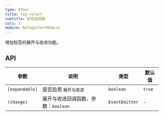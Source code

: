 ```yaml
---
type: Other
title: tag-select
subtitle: 标签选择器
cols: 1
module: NaTagSelectModule
---
```


增加标签的展开与收进功能。

## API

参数 | 说明 | 类型 | 默认值
----|------|-----|------
`[expandable]` | 是否启用 `展开与收进` | `boolean` | `true`
`(change)` | 展开与收进回调函数，参数：`boolean` | `EventEmitter` | -
